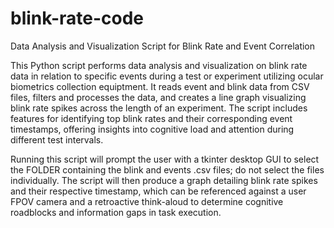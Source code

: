 # blink-rate-code
Data Analysis and Visualization Script for Blink Rate and Event Correlation

This Python script performs data analysis and visualization on blink rate data in relation to specific events during a test or experiment utilizing ocular biometrics collection equiptment. It reads event and blink data from CSV files, filters and processes the data, and creates a line graph visualizing blink rate spikes across the length of an experiment. The script includes features for identifying top blink rates and their corresponding event timestamps, offering insights into cognitive load and attention during different test intervals.

Running this script will prompt the user with a tkinter desktop GUI to select the FOLDER containing the blink and events .csv files; do not select the files individually. The script will then produce a graph detailing blink rate spikes and their respective timestamp, which can be referenced against a user FPOV camera and a retroactive think-aloud to determine cognitive roadblocks and information gaps in task execution. 

